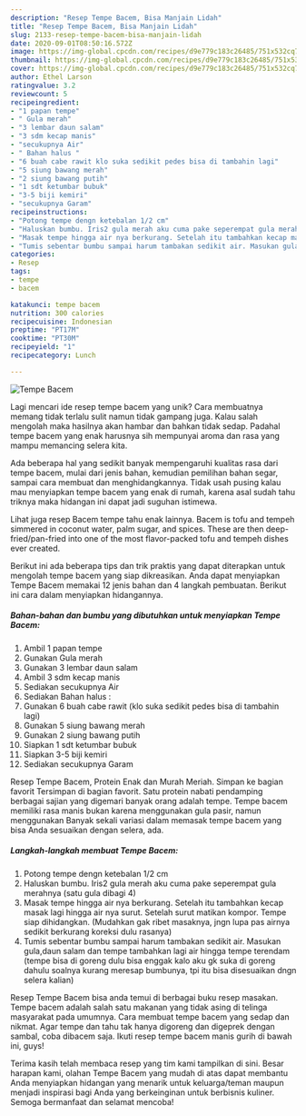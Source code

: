```yaml
---
description: "Resep Tempe Bacem, Bisa Manjain Lidah"
title: "Resep Tempe Bacem, Bisa Manjain Lidah"
slug: 2133-resep-tempe-bacem-bisa-manjain-lidah
date: 2020-09-01T08:50:16.572Z
image: https://img-global.cpcdn.com/recipes/d9e779c183c26485/751x532cq70/tempe-bacem-foto-resep-utama.jpg
thumbnail: https://img-global.cpcdn.com/recipes/d9e779c183c26485/751x532cq70/tempe-bacem-foto-resep-utama.jpg
cover: https://img-global.cpcdn.com/recipes/d9e779c183c26485/751x532cq70/tempe-bacem-foto-resep-utama.jpg
author: Ethel Larson
ratingvalue: 3.2
reviewcount: 5
recipeingredient:
- "1 papan tempe"
- " Gula merah"
- "3 lembar daun salam"
- "3 sdm kecap manis"
- "secukupnya Air"
- " Bahan halus "
- "6 buah cabe rawit klo suka sedikit pedes bisa di tambahin lagi"
- "5 siung bawang merah"
- "2 siung bawang putih"
- "1 sdt ketumbar bubuk"
- "3-5 biji kemiri"
- "secukupnya Garam"
recipeinstructions:
- "Potong tempe dengn ketebalan 1/2 cm"
- "Haluskan bumbu. Iris2 gula merah aku cuma pake seperempat gula merahnya (satu gula dibagi 4)"
- "Masak tempe hingga air nya berkurang. Setelah itu tambahkan kecap masak lagi hingga air nya surut. Setelah surut matikan kompor. Tempe siap dihidangkan. (Mudahkan gak ribet masaknya, jngn lupa pas airnya sedikit berkurang koreksi dulu rasanya)"
- "Tumis sebentar bumbu sampai harum tambakan sedikit air. Masukan gula,daun salam dan tempe tambahkan lagi air hingga tempe terendam (tempe bisa di goreng dulu bisa enggak kalo aku gk suka di goreng dahulu soalnya kurang meresap bumbunya, tpi itu bisa disesuaikan dngn selera kalian)"
categories:
- Resep
tags:
- tempe
- bacem

katakunci: tempe bacem 
nutrition: 300 calories
recipecuisine: Indonesian
preptime: "PT17M"
cooktime: "PT30M"
recipeyield: "1"
recipecategory: Lunch

---
```



![Tempe Bacem](https://img-global.cpcdn.com/recipes/d9e779c183c26485/751x532cq70/tempe-bacem-foto-resep-utama.jpg)

Lagi mencari ide resep tempe bacem yang unik? Cara membuatnya memang tidak terlalu sulit namun tidak gampang juga. Kalau salah mengolah maka hasilnya akan hambar dan bahkan tidak sedap. Padahal tempe bacem yang enak harusnya sih mempunyai aroma dan rasa yang mampu memancing selera kita.

Ada beberapa hal yang sedikit banyak mempengaruhi kualitas rasa dari tempe bacem, mulai dari jenis bahan, kemudian pemilihan bahan segar, sampai cara membuat dan menghidangkannya. Tidak usah pusing kalau mau menyiapkan tempe bacem yang enak di rumah, karena asal sudah tahu triknya maka hidangan ini dapat jadi suguhan istimewa.

Lihat juga resep Bacem tempe tahu enak lainnya. Bacem is tofu and tempeh simmered in coconut water, palm sugar, and spices. These are then deep-fried/pan-fried into one of the most flavor-packed tofu and tempeh dishes ever created.


Berikut ini ada beberapa tips dan trik praktis yang dapat diterapkan untuk mengolah tempe bacem yang siap dikreasikan. Anda dapat menyiapkan Tempe Bacem memakai 12 jenis bahan dan 4 langkah pembuatan. Berikut ini cara dalam menyiapkan hidangannya.

<!--inarticleads1-->

##### Bahan-bahan dan bumbu yang dibutuhkan untuk menyiapkan Tempe Bacem:

1. Ambil 1 papan tempe
1. Gunakan  Gula merah
1. Gunakan 3 lembar daun salam
1. Ambil 3 sdm kecap manis
1. Sediakan secukupnya Air
1. Sediakan  Bahan halus :
1. Gunakan 6 buah cabe rawit (klo suka sedikit pedes bisa di tambahin lagi)
1. Gunakan 5 siung bawang merah
1. Gunakan 2 siung bawang putih
1. Siapkan 1 sdt ketumbar bubuk
1. Siapkan 3-5 biji kemiri
1. Sediakan secukupnya Garam


Resep Tempe Bacem, Protein Enak dan Murah Meriah. Simpan ke bagian favorit Tersimpan di bagian favorit. Satu protein nabati pendamping berbagai sajian yang digemari banyak orang adalah tempe. Tempe bacem memiliki rasa manis bukan karena menggunakan gula pasir, namun menggunakan Banyak sekali variasi dalam memasak tempe bacem yang bisa Anda sesuaikan dengan selera, ada. 

<!--inarticleads2-->

##### Langkah-langkah membuat Tempe Bacem:

1. Potong tempe dengn ketebalan 1/2 cm
1. Haluskan bumbu. Iris2 gula merah aku cuma pake seperempat gula merahnya (satu gula dibagi 4)
1. Masak tempe hingga air nya berkurang. Setelah itu tambahkan kecap masak lagi hingga air nya surut. Setelah surut matikan kompor. Tempe siap dihidangkan. (Mudahkan gak ribet masaknya, jngn lupa pas airnya sedikit berkurang koreksi dulu rasanya)
1. Tumis sebentar bumbu sampai harum tambakan sedikit air. Masukan gula,daun salam dan tempe tambahkan lagi air hingga tempe terendam (tempe bisa di goreng dulu bisa enggak kalo aku gk suka di goreng dahulu soalnya kurang meresap bumbunya, tpi itu bisa disesuaikan dngn selera kalian)


Resep Tempe Bacem bisa anda temui di berbagai buku resep masakan. Tempe bacem adalah salah satu makanan yang tidak asing di telinga masyarakat pada umumnya. Cara membuat tempe bacem yang sedap dan nikmat. Agar tempe dan tahu tak hanya digoreng dan digeprek dengan sambal, coba dibacem saja. Ikuti resep tempe bacem manis gurih di bawah ini, guys! 

Terima kasih telah membaca resep yang tim kami tampilkan di sini. Besar harapan kami, olahan Tempe Bacem yang mudah di atas dapat membantu Anda menyiapkan hidangan yang menarik untuk keluarga/teman maupun menjadi inspirasi bagi Anda yang berkeinginan untuk berbisnis kuliner. Semoga bermanfaat dan selamat mencoba!
